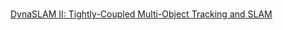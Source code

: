 # 



[DynaSLAM II: Tightly-Coupled Multi-Object Tracking and SLAM](https://ieeexplore.ieee.org/abstract/document/9385844)
